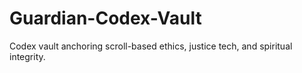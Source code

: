 # Guardian-Codex-Vault
Codex vault anchoring scroll-based ethics, justice tech, and spiritual integrity.
